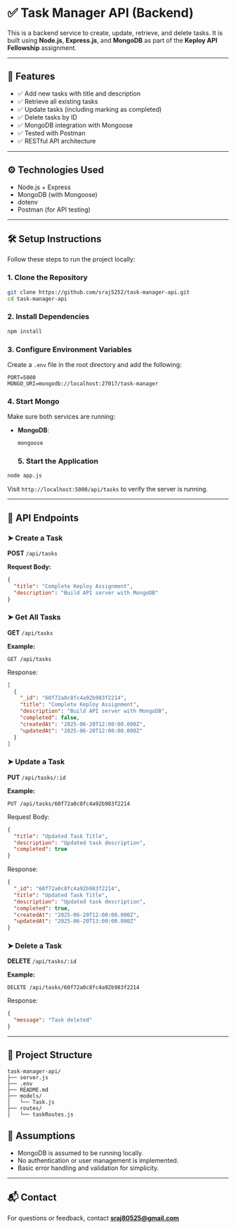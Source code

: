 # ✅ Task Manager API (Backend)

This is a backend service to create, update, retrieve, and delete tasks. It is built using **Node.js**, **Express.js**, and **MongoDB** as part of the **Keploy API Fellowship** assignment.

---

## 🚀 Features

- ✅ Add new tasks with title and description
- ✅ Retrieve all existing tasks
- ✅ Update tasks (including marking as completed)
- ✅ Delete tasks by ID
- ✅ MongoDB integration with Mongoose
- ✅ Tested with Postman
- ✅ RESTful API architecture

---

## ⚙️ Technologies Used

- Node.js + Express
- MongoDB (with Mongoose)
- dotenv
- Postman (for API testing)

---

## 🛠️ Setup Instructions

Follow these steps to run the project locally:

### 1. Clone the Repository

```bash
git clone https://github.com/sraj5252/task-manager-api.git
cd task-manager-api
```

### 2. Install Dependencies

```bash
npm install
```

### 3. Configure Environment Variables

Create a `.env` file in the root directory and add the following:

```
PORT=5000
MONGO_URI=mongodb://localhost:27017/task-manager
```

### 4. Start Mongo

Make sure both services are running:

- **MongoDB**:
  ```bash
  mongoose
  ```

  ### 5. Start the Application

```bash
node app.js
```

Visit `http://localhost:5000/api/tasks` to verify the server is running.

---

## 📮 API Endpoints

### ➤ Create a Task

**POST** `/api/tasks`

**Request Body:**
```json
{
  "title": "Complete Keploy Assignment",
  "description": "Build API server with MongoDB"
}
```

### ➤ Get All Tasks

**GET** `/api/tasks`

**Example:**
```
GET /api/tasks
```

Response:
```json
[
  {
    "_id": "60f72a0c8fc4a92b983f2214",
    "title": "Complete Keploy Assignment",
    "description": "Build API server with MongoDB",
    "completed": false,
    "createdAt": "2025-06-20T12:00:00.000Z",
    "updatedAt": "2025-06-20T12:00:00.000Z"
  }
]
```

### ➤ Update a Task

**PUT** `/api/tasks/:id`

**Example:**
```
PUT /api/tasks/60f72a0c8fc4a92b983f2214
```
Request Body:
```json
{
  "title": "Updated Task Title",
  "description": "Updated task description",
  "completed": true
}
```

Response:
```json
{
  "_id": "60f72a0c8fc4a92b983f2214",
  "title": "Updated Task Title",
  "description": "Updated task description",
  "completed": true,
  "createdAt": "2025-06-20T12:00:00.000Z",
  "updatedAt": "2025-06-20T13:00:00.000Z"
}
```

### ➤ Delete a Task

**DELETE** `/api/tasks/:id`

**Example:**
```
DELETE /api/tasks/60f72a0c8fc4a92b983f2214
```

Response:
```json
{
  "message": "Task deleted"
}
```

---

## 📁 Project Structure

```
task-manager-api/
├── server.js
├── .env
├── README.md
├── models/
│   └── Task.js
├── routes/
│   └── taskRoutes.js
```

## 📝 Assumptions

- MongoDB is assumed to be running locally.
- No authentication or user management is implemented.
- Basic error handling and validation for simplicity.

---

## 📬 Contact

For questions or feedback, contact **sraj80525@gmail.com**
